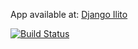 App available at: [Django Ilito](https://djangoilito.herokuapp.com)

[![Build Status](https://travis-ci.org/ilitotor/cursoDjango.svg?branch=master)](https://travis-ci.org/ilitotor/cursoDjango)